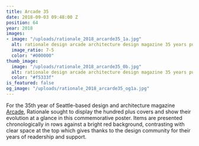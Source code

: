 ```yaml
---
title: Arcade 35
date: 2018-09-03 09:48:00 Z
position: 64
year: 2018
images:
- image: "/uploads/rationale_2018_arcarde35_1a.jpg"
  alt: rationale design arcade architecture design magazine 35 years publication poster
  image_ratio: 7-5
  color: "#000000"
thumb_image:
  image: "/uploads/rationale_2018_arcarde35_0b.jpg"
  alt: rationale design arcade architecture design magazine 35 years publication
  color: "#f5333f"
is_featured: false
og_image: "/uploads/rationale_2018_arcarde35_og1a.jpg"
---
```


For the 35th year of Seattle-based design and architecture magazine [Arcade](http://arcadenw.org), Rationale sought to display the hundred plus covers and show their evolution at a glance in this commemorative poster. Items are presented chronologically in rows against a bright red background, contrasting with clear space at the top which gives thanks to the design community for their years of readership and support. 